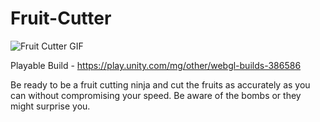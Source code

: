# Fruit-Cutter
![Fruit Cutter GIF](https://github.com/Sushant262/Fruit-Cutter/assets/141551971/128c68b6-c908-472b-82a7-743fe9d66eae) 

Playable Build - https://play.unity.com/mg/other/webgl-builds-386586

Be ready to be a fruit cutting ninja and cut the fruits as accurately as you can without compromising your speed. Be aware of the bombs or they might surprise you.



